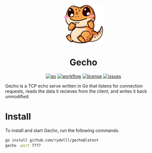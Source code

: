 <div align="center">
    <a href="https://github.com/rydelll/gecho">
        <picture>
            <img alt="gecko" src="docs/image/gecko.png" height="128">
        </picture>
    </a>
    <h1>Gecho</h1>

<a href="https://go.dev/doc/devel/release"><img alt="go" src="https://img.shields.io/github/go-mod/go-version/rydelll/gecho"></a>
<a href="https://github.com/rydelll/gecho/actions"><img alt="workflow" src="https://github.com/rydelll/gecho/actions/workflows/ci.yml/badge.svg"></a>
<a href="https://github.com/rydelll/gecho/blob/main/LICENSE"><img alt="license" src="https://img.shields.io/github/license/rydelll/gecho"></a>
<a href="https://github.com/rydelll/gecho/issues"><img alt="issues" src="https://img.shields.io/github/issues/rydelll/gecho.svg"></a>
</div>

Gecho is a TCP echo serve written in Go that listens for connection requests, reads the data it recieves from the client, and writes it back unmodified.

# Install

To install and start Gecho, run the following commands.

```bash
go install github.com/rydelll/gecho@latest
gecho -port 7777
```
